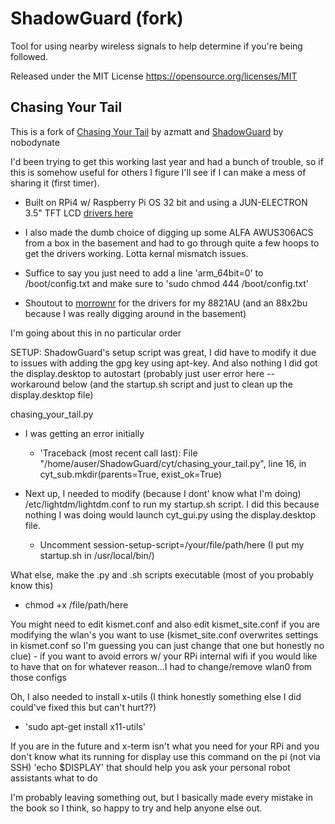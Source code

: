 # ShadowGuard (fork)
Tool for using nearby wireless signals to help determine if you're being followed. 

Released under the MIT License https://opensource.org/licenses/MIT

## Chasing Your Tail
This is a fork of [Chasing Your Tail](https://github.com/azmatt/chasing_your_tail) by azmatt and [ShadowGuard](https://github.com/nobodynate/ShadowGuard) by nobodynate

I'd been trying to get this working last year and had a bunch of trouble, so if this is somehow useful for others I figure I'll see if I can make a mess of sharing it (first timer).  

- Built on RPi4 w/ Raspberry Pi OS 32 bit and using a JUN-ELECTRON 3.5" TFT LCD [drivers here](https://github.com/goodtft/LCD-show)
- I also made the dumb choice of digging up some ALFA AWUS306ACS from a box in the basement and had to go through quite a few hoops to get the drivers working. Lotta kernal mismatch issues. 
- Suffice to say you just need to add a line 'arm_64bit=0' to /boot/config.txt and make sure to 'sudo chmod 444 /boot/config.txt' 

- Shoutout to [morrownr](https://github.com/morrownr) for the drivers for my 8821AU (and an 88x2bu because I was really digging around in the basement)

I'm going about this in no particular order

SETUP:
ShadowGuard's setup script was great, I did have to modify it due to issues with adding the gpg key using apt-key. And also nothing I did got the display.desktop to autostart (probably just user error here -- workaround below (and the startup.sh script and just to clean up the display.desktop file)

chasing_your_tail.py
- I was getting an error initially
  - 'Traceback (most recent call last):
    File "/home/auser/ShadowGuard/cyt/chasing_your_tail.py", line 16, in <module>
    cyt_sub.mkdir(parents=True, exist_ok=True)

- Next up, I needed to modify (because I dont' know what I'm doing) /etc/lightdm/lightdm.conf to run my startup.sh script. I did this because nothing I was doing would launch cyt_gui.py using the display.desktop file. 
  - Uncomment session-setup-script=/your/file/path/here (I put my startup.sh in /usr/local/bin/)
  
What else, make the .py and .sh scripts executable (most of you probably know this)
- chmod +x /file/path/here

You might need to edit kismet.conf and also edit kismet_site.conf if you are modifying the wlan's you want to use (kismet_site.conf overwrites settings in kismet.conf so I'm guessing you can just change that one but honestly no clue) - if you want to avoid errors w/ your RPi internal wifi if you would like to have that on for whatever reason...I had to change/remove wlan0 from those configs
  
Oh, I also needed to install x-utils (I think honestly something else I did could've fixed this but can't hurt??)
  - 'sudo apt-get install x11-utils'

If you are in the future and x-term isn't what you need for your RPi and you don't know what its running for display use this command on the pi (not via SSH)
  'echo $DISPLAY'
  that should help you ask your personal robot assistants what to do

  
I'm probably leaving something out, but I basically made every mistake in the book so I think, so happy to try and help anyone else out. 
